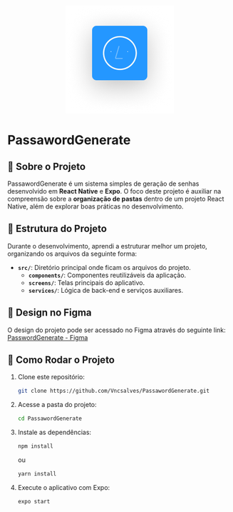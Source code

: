 <p align="center">
  <img src="./assets/logo.png" alt="Logo do Projeto" />
</p>

# PassawordGenerate

## 📌 Sobre o Projeto

PassawordGenerate é um sistema simples de geração de senhas desenvolvido em **React Native** e **Expo**. O foco deste projeto é auxiliar na compreensão sobre a **organização de pastas** dentro de um projeto React Native, além de explorar boas práticas no desenvolvimento.

## 📁 Estrutura do Projeto
Durante o desenvolvimento, aprendi a estruturar melhor um projeto, organizando os arquivos da seguinte forma:

- **`src/`**: Diretório principal onde ficam os arquivos do projeto.
  - **`components/`**: Componentes reutilizáveis da aplicação.
  - **`screens/`**: Telas principais do aplicativo.
  - **`services/`**: Lógica de back-end e serviços auxiliares.

## 🎨 Design no Figma
O design do projeto pode ser acessado no Figma através do seguinte link:
[PasswordGenerate - Figma](https://www.figma.com/design/AFM1F681Hs3SnLbg2ZIDdm/PasswordGenerate?node-id=0-1&t=SddfeMCxfmCpRISw-1)


## 🚀 Como Rodar o Projeto
1. Clone este repositório:
   ```sh
   git clone https://github.com/Vncsalves/PassawordGenerate.git
   ```
2. Acesse a pasta do projeto:
   ```sh
   cd PassawordGenerate
   ```
3. Instale as dependências:
   ```sh
   npm install
   ```
   ou
   ```sh
   yarn install
   ```
4. Execute o aplicativo com Expo:
   ```sh
   expo start
   ```

